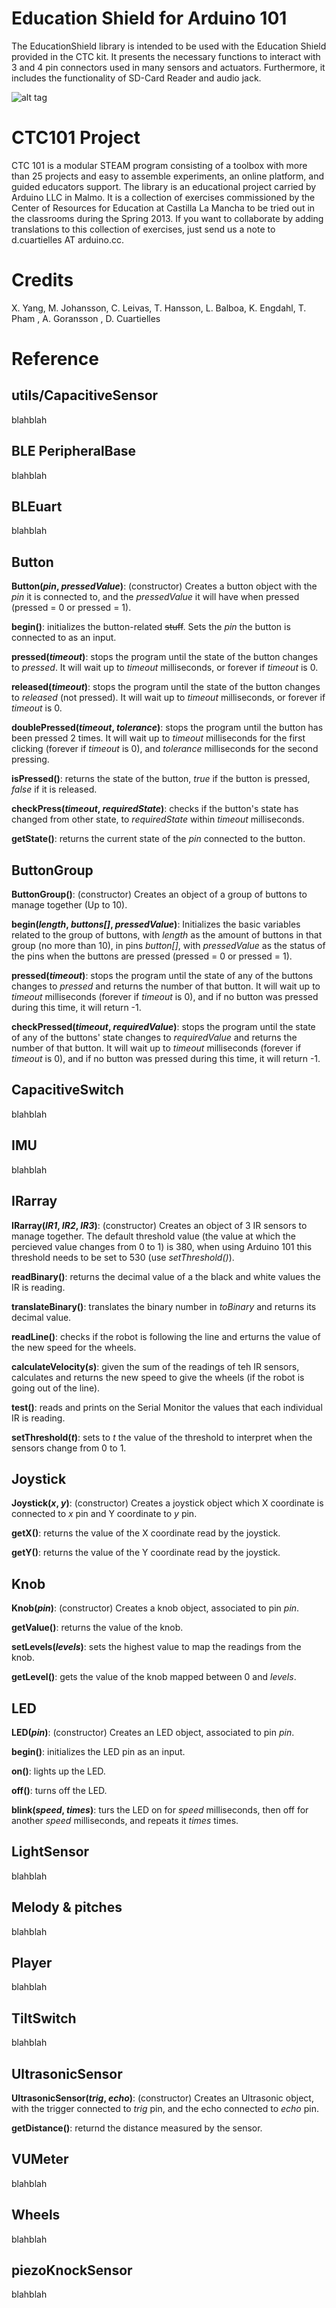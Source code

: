 Education Shield for Arduino 101
========

The EducationShield library is intended to be used with the Education Shield provided in the CTC kit. It presents the necessary functions to interact with 3 and 4 pin connectors used in many sensors and actuators. Furthermore, it includes the functionality of SD-Card Reader and audio jack.

![alt tag](/EducationShield.jpg)

CTC101 Project
===========

CTC 101 is a modular STEAM program consisting of a toolbox with more than 25 projects and easy to assemble experiments, an online platform, and guided educators support.
The library is an educational project carried by Arduino LLC in Malmo. It is a collection of exercises commissioned by the Center of Resources for Education at Castilla La Mancha to be tried out in the classrooms during the Spring 2013. If you want to collaborate by adding translations to this collection of exercises, just send us a note to d.cuartielles AT arduino.cc.

Credits
===========

X. Yang, M. Johansson, C. Leivas, T. Hansson, L. Balboa, K. Engdahl, T. Pham , A. Goransson , D. Cuartielles 

Reference
==========

utils/CapacitiveSensor
-----------------
blahblah

BLE  PeripheralBase
-----------------
blahblah

BLEuart
-----------------
blahblah

Button
-----------------

**Button(*pin*, *pressedValue*)**: (constructor) Creates a button object with the *pin* it is connected to, and the *pressedValue* it will have when pressed (pressed = 0 or pressed = 1).

**begin()**: initializes the button-related ~~stuff~~. Sets the *pin* the button is connected to as an input.

**pressed(*timeout*)**: stops the program until the state of the button changes to *pressed*. It will wait up to *timeout* milliseconds, or forever if *timeout* is 0.

**released(*timeout*)**: stops the program until the state of the button changes to *released* (not pressed). It will wait up to *timeout* milliseconds, or forever if *timeout* is 0.

**doublePressed(*timeout*, *tolerance*)**: stops the program until the button has been pressed 2 times. It will wait up to *timeout* milliseconds for the first clicking (forever if *timeout* is 0), and *tolerance* milliseconds for the second pressing.

**isPressed()**: returns the state of the button, *true* if the button is pressed, *false* if it is released.

**checkPress(*timeout*, *requiredState*)**: checks if the button's state has changed from other state, to *requiredState* within *timeout* milliseconds.

**getState()**: returns the current state of the *pin* connected to the button.

ButtonGroup
-----------------
**ButtonGroup()**: (constructor) Creates an object of a group of buttons to manage together (Up to 10).

**begin(*length*, *buttons[]*, *pressedValue*)**: Initializes the basic variables related to the group of buttons, with *length* as the amount of buttons in that group (no more than 10), in pins *button[]*, with *pressedValue* as the status of the pins when the buttons are pressed (pressed = 0 or pressed = 1).

**pressed(*timeout*)**: stops the program until the state of any of the buttons changes to *pressed* and returns the number of that button. It will wait up to *timeout* milliseconds (forever if *timeout* is 0), and if no button was pressed during this time, it will return -1.

**checkPressed(*timeout*, *requiredValue*)**: stops the program until the state of any of the buttons' state changes to *requiredValue* and returns the number of that button. It will wait up to *timeout* milliseconds (forever if *timeout* is 0), and if no button was pressed during this time, it will return -1.

CapacitiveSwitch
-----------------
blahblah

IMU
-----------------
blahblah

IRarray
-----------------
**IRarray(*IR1*, *IR2*, *IR3*)**: (constructor) Creates an object of 3 IR sensors to manage together. The default threshold value (the value at which the percieved value changes from 0 to 1) is 380, when using Arduino 101 this threshold needs to be set to 530 (use *setThreshold()*).

**readBinary()**: returns the decimal value of a the black and white values the IR is reading.

**translateBinary()**: translates the binary number in *toBinary* and returns its decimal value.

**readLine()**: checks if the robot is following the line and erturns the value of the new speed for the wheels.

**calculateVelocity(*s*)**: given the sum of the readings of teh IR sensors, calculates and returns the new speed to give the wheels (if the robot is going out of the line).

**test()**: reads and prints on the Serial Monitor the values that each individual IR is reading.

**setThreshold(*t*)**: sets to *t* the value of the threshold to interpret when the sensors change from 0 to 1.

Joystick
-----------------
**Joystick(*x*, *y*)**: (constructor) Creates a joystick object which X coordinate is connected to *x* pin and Y coordinate to *y* pin.

**getX()**: returns the value of the X coordinate read by the joystick.

**getY()**: returns the value of the Y coordinate read by the joystick.

Knob
-----------------
**Knob(*pin*)**: (constructor) Creates a knob object, associated to pin *pin*.

**getValue()**: returns the value of the knob.

**setLevels(*levels*)**: sets the highest value to map the readings from the knob.

**getLevel()**: gets the value of the knob mapped between 0 and *levels*.

LED
-----------------
**LED(*pin*)**: (constructor) Creates an LED object, associated to pin *pin*.

**begin()**: initializes the LED pin as an input.

**on()**: lights up the LED.

**off()**: turns off the LED.

**blink(*speed*, *times*)**: turs the LED on for *speed* milliseconds, then off for another *speed* milliseconds, and repeats it *times* times.

LightSensor
-----------------
blahblah

Melody & pitches
-----------------
blahblah

Player
-----------------
blahblah

TiltSwitch
-----------------
blahblah

UltrasonicSensor
-----------------
**UltrasonicSensor(*trig*, *echo*)**: (constructor) Creates an Ultrasonic object, with the trigger connected to *trig* pin, and the echo connected to *echo* pin.

**getDistance()**: returnd the distance measured by the sensor.

VUMeter
-----------------
blahblah

Wheels
-----------------
blahblah

piezoKnockSensor
-----------------
blahblah
